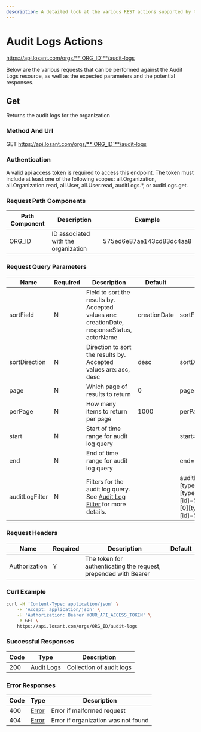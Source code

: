 ```yaml
---
description: A detailed look at the various REST actions supported by the Audit Logs resource of the Losant API. Learn more.
---
```


# Audit Logs Actions

https://api.losant.com/orgs/**`ORG_ID`**/audit-logs

Below are the various requests that can be performed against the
Audit Logs resource, as well as the expected
parameters and the potential responses.

## Get

Returns the audit logs for the organization

### Method And Url <a name="get-method-url"></a>

GET https://api.losant.com/orgs/**`ORG_ID`**/audit-logs

### Authentication <a name="get-authentication"></a>

A valid api access token is required to access this endpoint. The token must
include at least one of the following scopes:
all.Organization, all.Organization.read, all.User, all.User.read, auditLogs.*, or auditLogs.get.

### Request Path Components <a name="get-path-components"></a>

| Path Component | Description | Example |
| -------------- | ----------- | ------- |
| ORG_ID | ID associated with the organization | 575ed6e87ae143cd83dc4aa8 |

### Request Query Parameters <a name="get-query-params"></a>

| Name | Required | Description | Default | Example |
| ---- | -------- | ----------- | ------- | ------- |
| sortField | N | Field to sort the results by. Accepted values are: creationDate, responseStatus, actorName | creationDate | sortField&#x3D;creationDate |
| sortDirection | N | Direction to sort the results by. Accepted values are: asc, desc | desc | sortDirection&#x3D;asc |
| page | N | Which page of results to return | 0 | page&#x3D;0 |
| perPage | N | How many items to return per page | 1000 | perPage&#x3D;10 |
| start | N | Start of time range for audit log query |  | start&#x3D;1465790400000 |
| end | N | End of time range for audit log query |  | end&#x3D;1465790400000 |
| auditLogFilter | N | Filters for the audit log query. See [Audit Log Filter](schemas.md#audit-log-filter) for more details. |  | auditLogFilter[primaryTarget][0][type]&#x3D;Dashboard&amp;auditLogFilter[primaryTarget][1][type]&#x3D;Application&amp;auditLogFilter[primaryTarget][1][id]&#x3D;575ec8687ae143cd83dc4a97&amp;auditLogFilter[actor][0][type]&#x3D;User&amp;auditLogFilter[actor][0][id]&#x3D;575ed70c7ae143cd83dc4aa9 |

### Request Headers <a name="get-headers"></a>

| Name | Required | Description | Default |
| ---- | -------- | ----------- | ------- |
| Authorization | Y | The token for authenticating the request, prepended with Bearer | |

### Curl Example <a name="get-curl-example"></a>

```bash
curl -H 'Content-Type: application/json' \
    -H 'Accept: application/json' \
    -H 'Authorization: Bearer YOUR_API_ACCESS_TOKEN' \
    -X GET \
    https://api.losant.com/orgs/ORG_ID/audit-logs
```

### Successful Responses <a name="get-successful-responses"></a>

| Code | Type | Description |
| ---- | ---- | ----------- |
| 200 | [Audit Logs](schemas.md#audit-logs) | Collection of audit logs |

### Error Responses <a name="get-error-responses"></a>

| Code | Type | Description |
| ---- | ---- | ----------- |
| 400 | [Error](schemas.md#error) | Error if malformed request |
| 404 | [Error](schemas.md#error) | Error if organization was not found |
